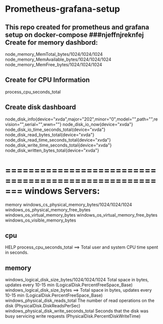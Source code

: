 # Prometheus-grafana-setup
This repo created for prometheus and grafana setup on docker-compose 
###njeffnjreknfej
Create for memory dashbord:
---------------------------------------------
node_memory_MemTotal_bytes/1024/1024/1024 
node_memory_MemAvailable_bytes/1024/1024/1024
node_memory_MemFree_bytes/1024/1024/1024

Create for CPU Information
---------------------------------------
process_cpu_seconds_total

Create disk dashboard 
---------------------------------------------------------------------------------------------
node_disk_info{device="xvda",major="202",minor="0",model="",path="",revision="",serial="",wwn=""}
node_disk_io_now{device="xvda"}
node_disk_io_time_seconds_total{device="xvda"}
node_disk_read_bytes_total{device="xvda"}
node_disk_read_time_seconds_total{device="xvda"}
node_disk_write_time_seconds_total{device="xvda"}
node_disk_written_bytes_total{device="xvda"}

=======================================================
windows Servers: 
========================
memory
windows_cs_physical_memory_bytes/1024/1024/1024
windows_os_physical_memory_free_bytes
windows_os_virtual_memory_bytes
windows_os_virtual_memory_free_bytes
windows_os_visible_memory_bytes

cpu
-----------------------------------
HELP process_cpu_seconds_total ==> Total user and system CPU time spent in seconds.

memory
------------------------------------
windows_logical_disk_size_bytes/1024/1024/1024 Total space in bytes, updates every 10-15 min (LogicalDisk.PercentFreeSpace_Base)
windows_logical_disk_size_bytes   ==> Total space in bytes, updates every 10-15 min (LogicalDisk.PercentFreeSpace_Base)
windows_physical_disk_reads_total The number of read operations on the disk (PhysicalDisk.DiskReadsPerSec)
windows_physical_disk_write_seconds_total Seconds that the disk was busy servicing write requests (PhysicalDisk.PercentDiskWriteTime)


